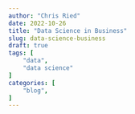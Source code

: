 ```yaml
---
author: "Chris Ried"
date: 2022-10-26
title: "Data Science in Business"
slug: data-science-business
draft: true
tags: [
    "data", 
    "data science"
]
categories: [
    "blog",
]
---
```




